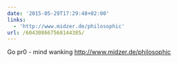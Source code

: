 ```yaml
---
date: '2015-05-29T17:29:48+02:00'
links:
  - 'http://www.midzer.de/philosophic'
url: /604308667568144385/
---
```

Go pr0 - mind wanking http://www.midzer.de/philosophic
